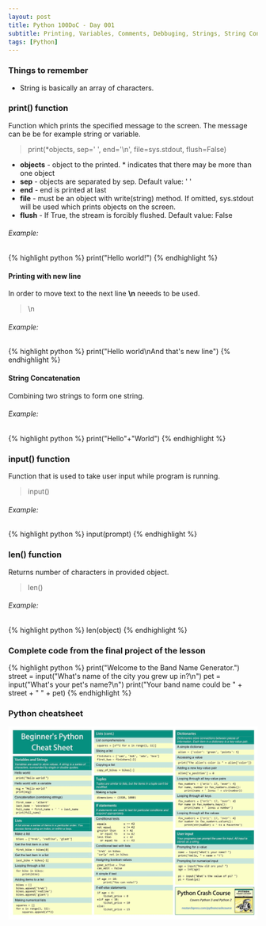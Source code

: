 ```yaml
---
layout: post
title: Python 100DoC - Day 001
subtitle: Printing, Variables, Comments, Debbuging, Strings, String Concatenation
tags: [Python]
---
```


### Things to remember

- String is basically an array of characters.



### print() function

Function which prints the specified message to the screen.
The message can be be for example string or variable.

> print(*objects, sep=' ', end='\n', file=sys.stdout, flush=False)

* **objects** - object to the printed. * indicates that there may be more than one object
* **sep** - objects are separated by sep. Default value: ' '
* **end** - end is printed at last
* **file** - must be an object with write(string) method. If omitted, sys.stdout will be used which prints objects on the screen.
* **flush** - If True, the stream is forcibly flushed. Default value: False

###### Example:

{% highlight python %}
print("Hello world!")
{% endhighlight %}


#### Printing with new line

In order to move text to the next line **\n** neeeds to be used.

>\n

###### Example:
{% highlight python %}
print("Hello world\nAnd that's new line")
{% endhighlight %}


#### String Concatenation

Combining two strings to form one string.

###### Example:

{% highlight python %}
print("Hello"+"World")
{% endhighlight %}


### input() function

Function that is used to take user input while program is running.

> input()

###### Example:
{% highlight python %}
input(prompt)
{% endhighlight %}


### len() function

Returns number of characters in provided object.

> len()

###### Example:
{% highlight python %}
len(object)
{% endhighlight %}

### Complete code from the final project of the lesson

{% highlight python %}
print("Welcome to the Band Name Generator.")
street = input("What's name of the city you grew up in?\n")
pet = input("What's your pet's name?\n")
print("Your band name could be " + street + " " + pet)
{% endhighlight %}


### Python cheatsheet

<a href="/assets/posts/2022-06-10-100DoC-001/python_cheatsheet.jpg">
    <img 
        src="/assets/posts/2022-06-10-100DoC-001/python_cheatsheet.jpg" 
        alt="Python cheatsheet"
    >
</a>